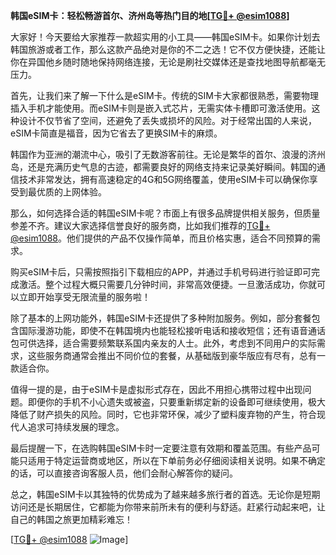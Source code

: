 **韩国eSIM卡：轻松畅游首尔、济州岛等热门目的地[[TG💪+ @esim1088](https://t.me/s/esim1088)]**

大家好！今天要给大家推荐一款超实用的小工具——韩国eSIM卡。如果你计划去韩国旅游或者工作，那么这款产品绝对是你的不二之选！它不仅方便快捷，还能让你在异国他乡随时随地保持网络连接，无论是刷社交媒体还是查找地图导航都毫无压力。

首先，让我们来了解一下什么是eSIM卡。传统的SIM卡大家都很熟悉，需要物理插入手机才能使用。而eSIM卡则是嵌入式芯片，无需实体卡槽即可激活使用。这种设计不仅节省了空间，还避免了丢失或损坏的风险。对于经常出国的人来说，eSIM卡简直是福音，因为它省去了更换SIM卡的麻烦。

韩国作为亚洲的潮流中心，吸引了无数游客前往。无论是繁华的首尔、浪漫的济州岛，还是充满历史气息的古迹，都需要良好的网络支持来记录美好瞬间。韩国的通信技术非常发达，拥有高速稳定的4G和5G网络覆盖，使用eSIM卡可以确保你享受到最优质的上网体验。

那么，如何选择合适的韩国eSIM卡呢？市面上有很多品牌提供相关服务，但质量参差不齐。建议大家选择信誉良好的服务商，比如我们推荐的[TG💪+ @esim1088](https://t.me/s/esim1088)。他们提供的产品不仅操作简单，而且价格实惠，适合不同预算的需求。

购买eSIM卡后，只需按照指引下载相应的APP，并通过手机号码进行验证即可完成激活。整个过程大概只需要几分钟时间，非常高效便捷。一旦激活成功，你就可以立即开始享受无限流量的服务啦！

除了基本的上网功能外，韩国eSIM卡还提供了多种附加服务。例如，部分套餐包含国际漫游功能，即使不在韩国境内也能轻松接听电话和接收短信；还有语音通话包可供选择，适合需要频繁联系国内亲友的人士。此外，考虑到不同用户的实际需求，这些服务商通常会推出不同价位的套餐，从基础版到豪华版应有尽有，总有一款适合你。

值得一提的是，由于eSIM卡是虚拟形式存在，因此不用担心携带过程中出现问题。即便你的手机不小心遗失或被盗，只要重新绑定新的设备即可继续使用，极大降低了财产损失的风险。同时，它也非常环保，减少了塑料废弃物的产生，符合现代人追求可持续发展的理念。

最后提醒一下，在选购韩国eSIM卡时一定要注意有效期和覆盖范围。有些产品可能只适用于特定运营商或地区，所以在下单前务必仔细阅读相关说明。如果不确定的话，可以直接咨询客服人员，他们会耐心解答你的疑问。

总之，韩国eSIM卡以其独特的优势成为了越来越多旅行者的首选。无论你是短期访问还是长期居住，它都能为你带来前所未有的便利与舒适。赶紧行动起来吧，让自己的韩国之旅更加精彩难忘！

[[TG💪+ @esim1088](https://t.me/s/esim1088) ![Image](https://i.postimg.cc/4NQfJmqS/Snipaste-2025-05-13-00-14-12.png)]